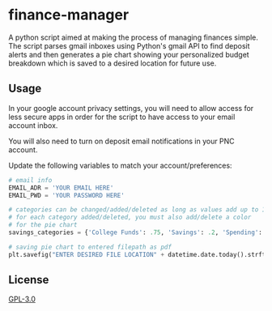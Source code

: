 # finance-manager

A python script aimed at making the process of managing finances simple. The script parses gmail inboxes
using Python's gmail API to find deposit alerts and then generates a pie chart showing your personalized budget breakdown
which is saved to a desired location for future use.

## Usage

In your google account privacy settings, you will need to allow access for less secure apps in order for the
script to have access to your email account inbox.

You will also need to turn on deposit email notifications in your PNC account.

Update the following variables to match your account/preferences:

```python
# email info
EMAIL_ADR = 'YOUR EMAIL HERE'
EMAIL_PWD = 'YOUR PASSWORD HERE'

# categories can be changed/added/deleted as long as values add up to 1.0.
# for each category added/deleted, you must also add/delete a color
# for the pie chart
savings_categories = {'College Funds': .75, 'Savings': .2, 'Spending': .05}

# saving pie chart to entered filepath as pdf
plt.savefig("ENTER DESIRED FILE LOCATION" + datetime.date.today().strftime("%b%d") + ".pdf", bbox_inches="tight"
```

## License
[GPL-3.0](https://choosealicense.com/licenses/gpl-3.0/)
